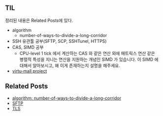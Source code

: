 ## TIL
정리된 내용은 Related Posts에 있다.

- algorithm
    -  number-of-ways-to-divide-a-long-corridor
- SSH 유관툴 공부(SFTP, SCP, SSHTunel, HTTPS)
- CAS, SIMD 공부 
    - CPU-level 1 tick 에서 계산하는 CAS 와 같은 연산 외에 매트릭스 연산 같은 병렬적 특성을 지니는 연산을 지원하는 개념인 SIMD 가 있습니다. 이 SIMD 에 대해서 알아보시고, 왜 이게 존재하는지 설명을 해주세요. 
- [virtu-mall project](https://github.com/f-lab-edu/virtu-mall/)

    
## Related Posts
- [algorithm: number-of-ways-to-divide-a-long-corridor](https://github.com/aohus/TIL/blob/main/algorithm/DynamicProgramming/dp_divide_seats.ipynb)
- [SFTP]()
- [TLS]()